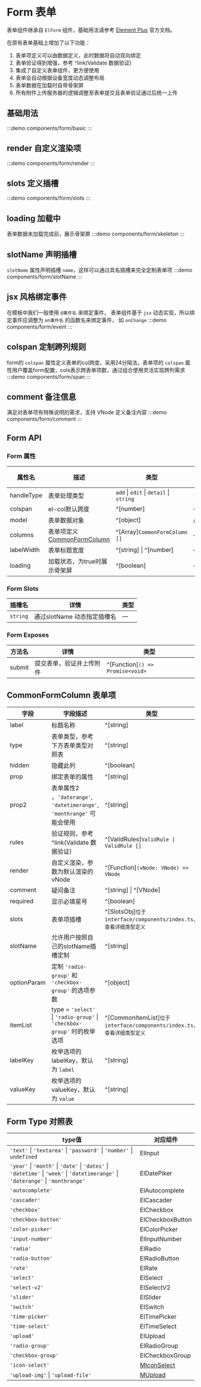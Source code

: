 # Form 表单

表单组件继承自 `ElForm` 组件，基础用法请参考 [Element Plus](https://element-plus.org/zh-CN/component/form.html)
官方文档。

在原有表单基础上增加了以下功能：

1. 表单项定义可以由数据定义，此时数据将自动双向绑定
2. 表单验证得到增强，参考 ^link(Validate 数据验证)
3. 集成了自定义表单组件，更方便使用
4. 表单会自动根据设备宽度动态调整布局
5. 表单数据在加载时自带骨架屏
6. 所有附件上传服务器的逻辑调整至表单提交且表单验证通过后统一上传

## 基础用法

:::demo
components/form/basic
:::

## render 自定义渲染项

:::demo
components/form/render
:::

## slots 定义插槽

:::demo
components/form/slots
:::

## loading 加载中

表单数据未加载完成前，展示骨架屏
:::demo
components/form/skeleton
:::

## slotName 声明插槽

`slotName` 属性声明插槽 `name`，这样可以通过具名插槽来完全定制表单项
:::demo
components/form/slotName
:::

## jsx 风格绑定事件

在模板中我们一般使用 `@事件名` 来绑定事件， 表单组件基于 `jsx` 动态实现，所以绑定事件应调整为 `on事件名` 的函数名来绑定事件，
如 `onChange`
:::demo
components/form/event
:::

## colspan 定制跨列规则

form的 `colspan` 属性定义表单的col跨度，采用24分隔法，表单项的 `colspan`
属性用户覆盖form配置，cols表示跨表单项数，通过组合使用灵活实现跨列需求
:::demo
components/form/span
:::

## comment 备注信息

满足对表单项有特殊说明的需求，支持 VNode 定义备注内容
:::demo
components/form/comment
:::

## Form API

### Form 属性

| 属性名        | 描述                                              | 类型                                      | 默认值     |
|------------|-------------------------------------------------|-----------------------------------------|---------|
| handleType | 表单处理类型                                          | `add` \| `edit` \| `detail` \| `string` | `'add'` |
| colspan    | el-col默认跨度                                      | ^[number]                               | —       |
| model      | 表单数据对象                                          | ^[object]                               | 必填      |
| columns    | 表单项定义 [CommonFormColumn](#commonformcolumn-表单项) | ^[Array]`CommonFormColumn []`           | —       |
| labelWidth | 表单标题宽度                                          | ^[string] \| ^[number]                  | —       |
| loading    | 加载状态，为true时展示骨架屏                                | ^[boolean]                              | —       |

### Form Slots

| 插槽名      | 详情                 | 类型 |
|----------|--------------------|----|
| `string` | 通过slotName 动态指定插槽名 | —  |

### Form Exposes

| 方法名    | 详情           | 类型                               |
|--------|--------------|----------------------------------|
| submit | 提交表单，验证并上传附件 | ^[Function]`() => Promise<void>` | 

## CommonFormColumn 表单项

| 字段          | 字段描述                                                               | 类型                                                           |
|-------------|--------------------------------------------------------------------|--------------------------------------------------------------|
| label       | 标题名称                                                               | ^[string]                                                    |
| type        | 表单类型，参考下方表单类型对照表                                                   | ^[string]                                                    |
| hidden      | 隐藏此列                                                               | ^[boolean]                                                   |
| prop        | 绑定表单的属性                                                            | ^[string]                                                    |
| prop2       | 表单属性2 ，`'daterange'`, `'datetimerange'`, `'monthrange'` 可能会使用      | ^[string]                                                    |
| rules       | 验证规则，参考 ^link(Validate 数据验证)                                       | ^[ValidRules]`ValidRule \| ValidRule []`                     |
| render      | 自定义渲染，参数为默认渲染的vNode                                                | ^[Function]`(vNode: VNode) => VNode`                         |
| comment     | 疑问备注                                                               | ^[string] \| ^[VNode]                                        |
| required    | 显示必填星号                                                             | ^[boolean]                                                   |
| slots       | 表单项插槽                                                              | ^[SlotsObj]`位于interface/components/index.ts，查看详细类型定义`                                                |
| slotName    | 允许用户按照自己的slotName插槽定制                                              | ^[string]                                                    |
| optionParam | 定制 `'radio-group'` 和 `'checkbox-group'` 的选项参数                      | ^[object]                                                    |
| itemList    | type = `'select'`  \| `'radio-group'` \| `'checkbox-group'` 时的枚举选项 | ^[CommonItemList]`位于 interface/components/index.ts，查看详细类型定义` |
| labelKey    | 枚举选项的 labelKey，默认为 `label`                                         | ^[string]                                                    |
| valueKey    | 枚举选项的 valueKey，默认为 `value`                                         | ^[string]                                                    |

## Form Type 对照表

| type值                                                                                                                              | 对应组件                                     |
|------------------------------------------------------------------------------------------------------------------------------------|------------------------------------------|
| `'text'` \| `'textarea'` \| `'password'` \| `'number'` \| `undefined`                                                              | ElInput                                  |
| `'year'` \| `'month'` \| `'date'` \| `'dates'` \| `'datetime'` \| `'week'` \| `'datetimerange'` \| `'daterange'` \| `'monthrange'` | ElDatePiker                              |
| `'autocomplete'`                                                                                                                   | ElAutocomplete                           |
| `'cascader'`                                                                                                                       | ElCascader                               |
| `'checkbox'`                                                                                                                       | ElCheckbox                               |
| `'checkbox-button'`                                                                                                                | ElCheckboxButton                         |
| `'color-picker'`                                                                                                                   | ElColorPicker                            |
| `'input-number'`                                                                                                                   | ElInputNumber                            |
| `'radio'`                                                                                                                          | ElRadio                                  |
| `'radio-button'`                                                                                                                   | ElRadioButton                            |
| `'rate'`                                                                                                                           | ElRate                                   |
| `'select'`                                                                                                                         | ElSelect                                 |
| `'select-v2'`                                                                                                                      | ElSelectV2                               |
| `'slider'`                                                                                                                         | ElSlider                                 |
| `'switch'`                                                                                                                         | ElSwitch                                 |
| `'time-picker'`                                                                                                                    | ElTimePicker                             |
| `'time-select'`                                                                                                                    | ElTimeSelect                             |
| `'upload'`                                                                                                                         | ElUpload                                 |
| `'radio-group'`                                                                                                                    | ElRadioGroup                             |
| `'checkbox-group'`                                                                                                                 | ElCheckboxGroup                          |
| `'icon-select'`                                                                                                                    | [MIconSelect](/frontend/components/icon) |
| `'upload-img'`  \| `'upload-file'`                                                                                                 | [MUpload](/frontend/components/upload)   |
